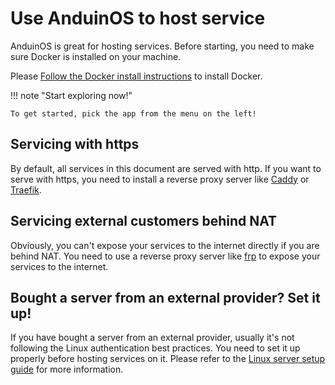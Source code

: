 # Use AnduinOS to host service

AnduinOS is great for hosting services. Before starting, you need to make sure Docker is installed on your machine.

Please [Follow the Docker install instructions](../Applications/Development/Docker/Docker.md) to install Docker.

!!! note "Start exploring now!"

    To get started, pick the app from the menu on the left!

## Servicing with https

By default, all services in this document are served with http. If you want to serve with https, you need to install a reverse proxy server like [Caddy](../Applications/Development/Caddy/Caddy.md) or [Traefik](../Applications/Development/Traefik/Traefik.md).

## Servicing external customers behind NAT

Obviously, you can't expose your services to the internet directly if you are behind NAT. You need to use a reverse proxy server like [frp](.) to expose your services to the internet.

## Bought a server from an external provider? Set it up!

If you have bought a server from an external provider, usually it's not following the Linux authentication best practices. You need to set it up properly before hosting services on it. Please refer to the [Linux server setup guide](./Linux.md) for more information.
